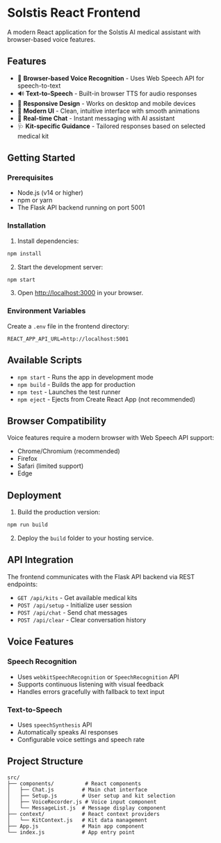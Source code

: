 # Solstis React Frontend

A modern React application for the Solstis AI medical assistant with browser-based voice features.

## Features

- 🎤 **Browser-based Voice Recognition** - Uses Web Speech API for speech-to-text
- 🔊 **Text-to-Speech** - Built-in browser TTS for audio responses
- 📱 **Responsive Design** - Works on desktop and mobile devices
- 🎨 **Modern UI** - Clean, intuitive interface with smooth animations
- 🔄 **Real-time Chat** - Instant messaging with AI assistant
- 🩺 **Kit-specific Guidance** - Tailored responses based on selected medical kit

## Getting Started

### Prerequisites

- Node.js (v14 or higher)
- npm or yarn
- The Flask API backend running on port 5001

### Installation

1. Install dependencies:
```bash
npm install
```

2. Start the development server:
```bash
npm start
```

3. Open [http://localhost:3000](http://localhost:3000) in your browser.

### Environment Variables

Create a `.env` file in the frontend directory:

```env
REACT_APP_API_URL=http://localhost:5001
```

## Available Scripts

- `npm start` - Runs the app in development mode
- `npm build` - Builds the app for production
- `npm test` - Launches the test runner
- `npm eject` - Ejects from Create React App (not recommended)

## Browser Compatibility

Voice features require a modern browser with Web Speech API support:
- Chrome/Chromium (recommended)
- Firefox
- Safari (limited support)
- Edge

## Deployment

1. Build the production version:
```bash
npm run build
```

2. Deploy the `build` folder to your hosting service.

## API Integration

The frontend communicates with the Flask API backend via REST endpoints:
- `GET /api/kits` - Get available medical kits
- `POST /api/setup` - Initialize user session
- `POST /api/chat` - Send chat messages
- `POST /api/clear` - Clear conversation history

## Voice Features

### Speech Recognition
- Uses `webkitSpeechRecognition` or `SpeechRecognition` API
- Supports continuous listening with visual feedback
- Handles errors gracefully with fallback to text input

### Text-to-Speech
- Uses `speechSynthesis` API
- Automatically speaks AI responses
- Configurable voice settings and speech rate

## Project Structure

```
src/
├── components/          # React components
│   ├── Chat.js         # Main chat interface
│   ├── Setup.js        # User setup and kit selection
│   ├── VoiceRecorder.js # Voice input component
│   └── MessageList.js  # Message display component
├── context/            # React context providers
│   └── KitContext.js   # Kit data management
├── App.js              # Main app component
└── index.js            # App entry point
``` 